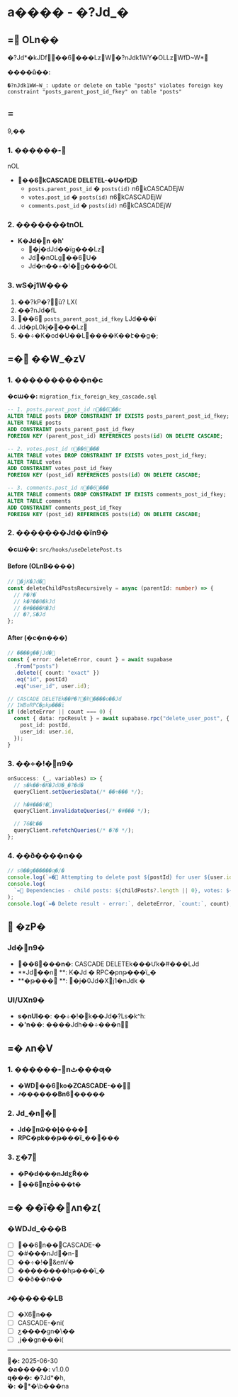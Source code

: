 # а���� - �?Jd_�

## = OLn��

�?Jd*�kJDf��6���LzW�?nJdk1WY�OLLzWfD~W*

**����û��:**

```
�?nJdk1WW~W_: update or delete on table "posts" violates foreign key constraint "posts_parent_post_id_fkey" on table "posts"
```

## =

9,��

### 1. ������-

nOL

- **��6kCASCADE DELETEL-�U�fDjD**
  - `posts.parent_post_id` � `posts(id)` n6kCASCADEjW
  - `votes.post_id` � `posts(id)` n6kCASCADEjW
  - `comments.post_id` � `posts(id)` n6kCASCADEjW

### 2. �������tnOL

- **K�Jd�n
  �h'**
  - �j�dJd��ïg���Lz
  - Jd�nOLg��6U�
  - Jd�n��÷�!�g����OL

### 3. wS�j1W���

1. ��?kP�?͹ȕ? LX(
2. ��?nJd�fL
3. ��6 `posts_parent_post_id_fkey` LJd���ï
4. Jd�pL0kj����Lz
5. ��÷�K�od�U��L����K��է��g�;

## =� ��W_�zV

### 1. ����������n�c

**�cա��:** `migration_fix_foreign_key_cascade.sql`

```sql
-- 1. posts.parent_post_id n��6��c
ALTER TABLE posts DROP CONSTRAINT IF EXISTS posts_parent_post_id_fkey;
ALTER TABLE posts
ADD CONSTRAINT posts_parent_post_id_fkey
FOREIGN KEY (parent_post_id) REFERENCES posts(id) ON DELETE CASCADE;

-- 2. votes.post_id n��6���
ALTER TABLE votes DROP CONSTRAINT IF EXISTS votes_post_id_fkey;
ALTER TABLE votes
ADD CONSTRAINT votes_post_id_fkey
FOREIGN KEY (post_id) REFERENCES posts(id) ON DELETE CASCADE;

-- 3. comments.post_id n��6���
ALTER TABLE comments DROP CONSTRAINT IF EXISTS comments_post_id_fkey;
ALTER TABLE comments
ADD CONSTRAINT comments_post_id_fkey
FOREIGN KEY (post_id) REFERENCES posts(id) ON DELETE CASCADE;
```

### 2. �������Jd��ïn9�

**�cա��:** `src/hooks/useDeletePost.ts`

#### Before (OLnB����)

```typescript
// �jK�Jd�
const deleteChildPostsRecursively = async (parentId: number) => {
  // P�?�֗
  // k�?��0�kJd
  // �#����K�Jd
  // �?,S�Jd
};
```

#### After (�c�n���)

```typescript
// ����g��jJd�
const { error: deleteError, count } = await supabase
  .from("posts")
  .delete({ count: "exact" })
  .eq("id", postId)
  .eq("user_id", user.id);

// CASCADE DELETEk��P�?�h����o��Jd
// 1WBoRPC�pkթ���ï
if (deleteError || count === 0) {
  const { data: rpcResult } = await supabase.rpc("delete_user_post", {
    post_id: postId,
    user_id: user.id,
  });
}
```

### 3. ��÷�!�n9�

```typescript
onSuccess: (_, variables) => {
  // s�k��÷�K�JdU�_�?�d�
  queryClient.setQueriesData(/* ��÷��� */);

  // h�#���!�
  queryClient.invalidateQueries(/* �#��� */);

  // 76�է��
  queryClient.refetchQueries(/* �? � */);
};
```

### 4. ��ð����n��

```typescript
// s0��g������ƣ�/�
console.log(`=� Attempting to delete post ${postId} for user ${user.id}`);
console.log(
  `= Dependencies - child posts: ${childPosts?.length || 0}, votes: ${votes?.length || 0}, comments: ${comments?.length || 0}`,
);
console.log(`=� Delete result - error:`, deleteError, `count:`, count);
```

##  �zP�

### Jd�n9�

- **��6���n�**: CASCADE DELETEk���Մk�#���LJd
- **Jd��n
  **: K�Jd � RPC�pnթ���ï_�
- **�թ���
  **: �j�0Jd�Xj1�nJdk �

### UI/UXn9�

- **s�nUI��**: ��÷�!�k��Jd�?Ls�k^h:
- ** �'n��**: ����Jdh��÷���n

## =� ʌn�V

### 1. ������-nٹ���ƣ�

- **�WD��6ko�ZCASCADE-��**
- **ޤ������Bn6�����**

### 2. Jd_�n�

- **Jd�nѿ��ɭ����**
- **RPC�pk��թ���ï_�����**

### 3. ƹ�7

- **�P�d���nJdƹȒ��**
- **��6nƹȱ���t�**

## =� ��ï��ʌn�z(

### �WDJd_���B

- [ ] ��6n��CASCADE-�
- [ ] �#���nJd�n-
- [ ] ��÷�!�&enV�
- [ ] ��������hթ���ï_�
- [ ] ��ð��n��

### ޤ������LB

- [ ] �X6n��
- [ ] CASCADE-�ni(
- [ ] ƹ����gn�\��
- [ ] ,j��gn���i(

---

**\�:** 2025-06-30  
**�a�����:** v1.0.0  
**q���:** �?Jd*�h,  
**́�:** �*�\b���nа
